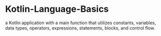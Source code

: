 # Kotlin-Language-Basics
a Kotlin application with a main function that utilizes constants, variables, data types, operators, expressions, statements, blocks, and control flow.

